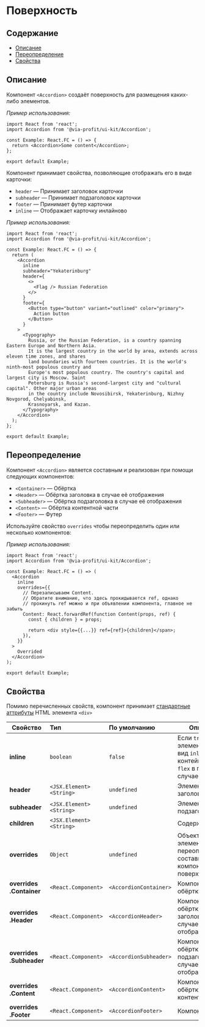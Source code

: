 # Поверхность

## Содержание

- [Описание](#описание)
- [Переопределение](#переопределение)
- [Свойства](#свойства)

## Описание

Компонент `<Accordion>` создаёт поверхность для размещения каких-либо элементов.

_Пример использования:_

```tsx
import React from 'react';
import Accordion from '@via-profit/ui-kit/Accordion';

const Example: React.FC = () => {
  return <Accordion>Some content</Accordion>;
};

export default Example;
```

<ExampleAccordionBasic />

Компонент принимает свойства, позволяющие отображать его в виде карточки:

- `header` — Принимает заголовок карточки
- `subheader` — Принимает подзаголовок карточки
- `footer` — Принимает футер карточки
- `inline` — Отображает карточку инлайново

_Пример использования:_

```tsx
import React from 'react';
import Accordion from '@via-profit/ui-kit/Accordion';

const Example: React.FC = () => {
  return (
    <Accordion
      inline
      subheader="Yekaterinburg"
      header={
        <>
          <Flag /> Russian Federation
        </>
      }
      footer={
        <Button type="button" variant="outlined" color="primary">
          Action button
        </Button>
      }
    >
      <Typography>
        Russia, or the Russian Federation, is a country spanning Eastern Europe and Northern Asia.
        It is the largest country in the world by area, extends across eleven time zones, and shares
        land boundaries with fourteen countries. It is the world's ninth-most populous country and
        Europe's most populous country. The country's capital and largest city is Moscow. Saint
        Petersburg is Russia's second-largest city and "cultural capital". Other major urban areas
        in the country include Novosibirsk, Yekaterinburg, Nizhny Novgorod, Chelyabinsk,
        Krasnoyarsk, and Kazan.
      </Typography>
    </Accordion>
  );
};

export default Example;
```

<ExampleAccordionCard />

## Переопределение

Компонент `<Accordion>` является составным и реализован при помощи следующих компонентов:

- `<Container>` — Обёртка
- `<Header>` — Обёртка заголовка в случае её отображения
- `<Subheader>` — Обёртка подзаголовка в случае её отображения
- `<Content>` — Обёртка контентной части
- `<Footer>` — Футер

Используйте свойство `overrides` чтобы переопределить один или несколько компонентов:

_Пример использования:_

```tsx
import React from 'react';
import Accordion from '@via-profit/ui-kit/Accordion';

const Example: React.FC = () => (
  <Accordion
    inline
    overrides={{
      // Перезаписываем Content.
      // Обратите внимание, что здесь прокидывается ref, однако
      // прокинуть ref можно и при объявлении компонента, главное не забыть
      Content: React.forwardRef(function Content(props, ref) {
        const { children } = props;

        return <div style={{...}} ref={ref}>{children}</span>;
      }),
    }}
  >
    Overrided
  </Accordion>
);

export default Example;
```

<ExampleAccordionOverrides />

## Свойства

Помимо перечисленных свойств, компонент принимает [стандартные аттрибуты](https://developer.mozilla.org/ru/docs/Web/HTML/Element/div#атрибуты) HTML элемента `<div>`

| Свойство                 | Тип                        | По умолчанию         | Описание                                                                                 |
| ------------------------ | :------------------------- | :------------------- | ---------------------------------------------------------------------------------------- |
| **inline**               | `boolean`                  | `false`              | Если `true`, то элемент примет вид `inline-flex` контейнера и `flex` в противном случае. |
| **header**               | `<JSX.Element>` `<String>` | `undefined`          | Элемент заголовка                                                                        |
| **subheader**            | `<JSX.Element>` `<String>` | `undefined`          | Элемент подзаголовка                                                                     |
| **children**             | `<JSX.Element>` `<String>` |                      | Содержимое                                                                               |
| **overrides**            | `Object`                   | `undefined`          | Объект элементов для переопределения составных компонентов поверхности                   |
| **overrides .Container** | `<React.Component>`        | `<AccordionContainer>` | Компонент обёртка                                                                        |
| **overrides .Header**    | `<React.Component>`        | `<AccordionHeader>`    | Компонент обёртка заголовка в случае её отображения                                      |
| **overrides .Subheader** | `<React.Component>`        | `<AccordionSubheader>` | Компонент обёртка подзаголовка в случае её отображения                                   |
| **overrides .Content**   | `<React.Component>`        | `<AccordionContent>`   | Компонент обёртка контентной части                                                       |
| **overrides .Footer**    | `<React.Component>`        | `<AccordionFooter>`    | Компонент футер                                                                          |
